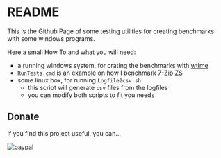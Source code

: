 
# README

This is the Github Page of some testing utilities for creating benchmarks with some windows programs.

Here a small How To and what you will need:

- a running windows system, for crating the benchmarks with [wtime](https://github.com/mcmilk/wtime)
- `RunTests.cmd` is an example on how I benchmark [7-Zip ZS](https://github.com/mcmilk/7-Zip-zstd/)
- some linux box, for running `Logfile2csv.sh`
  - this script will generate `csv` files from the logfiles
  - you can modify both scripts to fit you needs


## Donate

If you find this project useful, you can...

[![paypal](https://www.paypalobjects.com/webstatic/en_US/btn/btn_donate_pp_142x27.png)](https://www.paypal.me/TinoReichardt)
